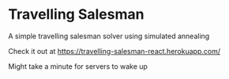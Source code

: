 # Travelling Salesman

A simple travelling salesman solver using simulated annealing

Check it out at https://travelling-salesman-react.herokuapp.com/

Might take a minute for servers to wake up
